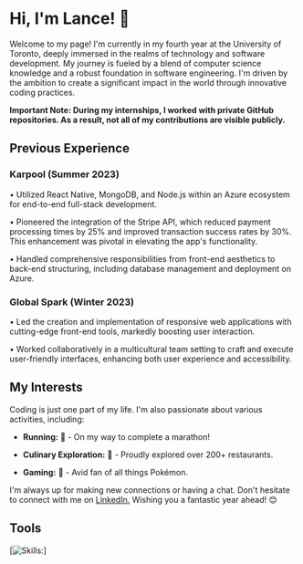 # Hi, I'm Lance! 👋

Welcome to my page! I'm currently in my fourth year at the University of Toronto, deeply immersed in the realms of technology and software development. My journey is fueled by a blend of computer science knowledge and a robust foundation in software engineering. I'm driven by the ambition to create a significant impact in the world through innovative coding practices.

**Important Note: During my internships, I worked with private GitHub repositories. As a result, not all of my contributions are visible publicly.**


## Previous Experience

### Karpool (Summer 2023)
• Utilized React Native, MongoDB, and Node.js within an Azure ecosystem for end-to-end full-stack development.

• Pioneered the integration of the Stripe API, which reduced payment processing times by 25% and improved transaction success rates by 30%. This enhancement was pivotal in elevating the app's functionality.

• Handled comprehensive responsibilities from front-end aesthetics to back-end structuring, including database management and deployment on Azure.

### Global Spark (Winter 2023)
• Led the creation and implementation of responsive web applications with cutting-edge front-end tools, markedly boosting user interaction.

• Worked collaboratively in a multicultural team setting to craft and execute user-friendly interfaces, enhancing both user experience and accessibility.


## My Interests

Coding is just one part of my life. I'm also passionate about various activities, including:

- **Running:** 🏃 - On my way to complete a marathon!

- **Culinary Exploration:** 🍲 - Proudly explored over 200+ restaurants.

- **Gaming:** 👾 - Avid fan of all things Pokémon.


I'm always up for making new connections or having a chat. Don't hesitate to connect with me on [LinkedIn.](https://www.linkedin.com/in/lancenigel/)
Wishing you a fantastic year ahead! 😊

## Tools

[![Skills:](https://skillicons.dev/icons?i=py,c,cpp,java,ts,js,html,css,javascript,react)]






